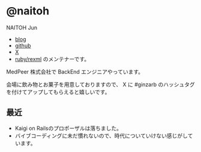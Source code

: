 # @naitoh

NAITOH Jun

- [blog](https://naitoh.hatenablog.com/)
- [github](https://github.com/naitoh)
- [X](https://twitter.com/naitoh)
- [ruby/rexml](https://github.com/ruby/rexml/) のメンテナーです。

MedPeer 株式会社で BackEnd エンジニアやっています。

会場に飲み物とお菓子を用意しておりますので、 X に #ginzarb のハッシュタグを付けてアップしてもらえると嬉しいです。

## 最近

- Kaigi on Railsのプロポーザルは落ちました。
- バイブコーディングに未だ慣れないので、時代についていけない感じがしています。

